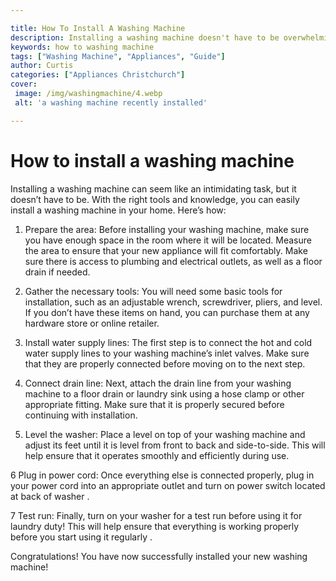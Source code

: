 ```yaml
---

title: How To Install A Washing Machine
description: Installing a washing machine doesn't have to be overwhelming! This post provides the tools and knowledge needed to successfully install a washing machine in your home - read on to find out how!
keywords: how to washing machine
tags: ["Washing Machine", "Appliances", "Guide"]
author: Curtis
categories: ["Appliances Christchurch"]
cover: 
 image: /img/washingmachine/4.webp
 alt: 'a washing machine recently installed'

---
```


# How to install a washing machine

Installing a washing machine can seem like an intimidating task, but it doesn’t have to be. With the right tools and knowledge, you can easily install a washing machine in your home. Here’s how:

1. Prepare the area: Before installing your washing machine, make sure you have enough space in the room where it will be located. Measure the area to ensure that your new appliance will fit comfortably. Make sure there is access to plumbing and electrical outlets, as well as a floor drain if needed.

2. Gather the necessary tools: You will need some basic tools for installation, such as an adjustable wrench, screwdriver, pliers, and level. If you don’t have these items on hand, you can purchase them at any hardware store or online retailer.

3. Install water supply lines: The first step is to connect the hot and cold water supply lines to your washing machine’s inlet valves. Make sure that they are properly connected before moving on to the next step.

4. Connect drain line: Next, attach the drain line from your washing machine to a floor drain or laundry sink using a hose clamp or other appropriate fitting. Make sure that it is properly secured before continuing with installation.

5. Level the washer: Place a level on top of your washing machine and adjust its feet until it is level from front to back and side-to-side. This will help ensure that it operates smoothly and efficiently during use. 

6 Plug in power cord: Once everything else is connected properly, plug in your power cord into an appropriate outlet and turn on power switch located at back of washer . 

7 Test run: Finally, turn on your washer for a test run before using it for laundry duty! This will help ensure that everything is working properly before you start using it regularly . 

 Congratulations! You have now successfully installed your new washing machine!
